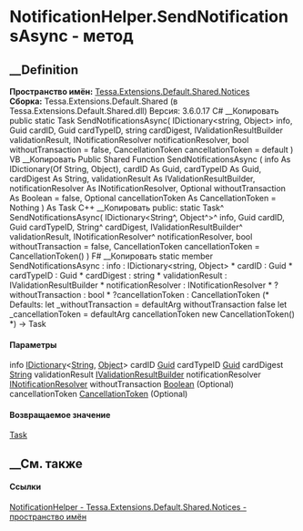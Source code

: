 # NotificationHelper.SendNotificationsAsync - метод
##  __Definition
 **Пространство имён:**
[Tessa.Extensions.Default.Shared.Notices](N_Tessa_Extensions_Default_Shared_Notices.htm)  
 **Сборка:** Tessa.Extensions.Default.Shared (в
Tessa.Extensions.Default.Shared.dll) Версия: 3.6.0.17
C# __Копировать
     public static Task SendNotificationsAsync(
    	IDictionary<string, Object> info,
    	Guid cardID,
    	Guid cardTypeID,
    	string cardDigest,
    	IValidationResultBuilder validationResult,
    	INotificationResolver notificationResolver,
    	bool withoutTransaction = false,
    	CancellationToken cancellationToken = default
    )
VB __Копировать
     Public Shared Function SendNotificationsAsync ( 
    	info As IDictionary(Of String, Object),
    	cardID As Guid,
    	cardTypeID As Guid,
    	cardDigest As String,
    	validationResult As IValidationResultBuilder,
    	notificationResolver As INotificationResolver,
    	Optional withoutTransaction As Boolean = false,
    	Optional cancellationToken As CancellationToken = Nothing
    ) As Task
C++ __Копировать
     public:
    static Task^ SendNotificationsAsync(
    	IDictionary<String^, Object^>^ info, 
    	Guid cardID, 
    	Guid cardTypeID, 
    	String^ cardDigest, 
    	IValidationResultBuilder^ validationResult, 
    	INotificationResolver^ notificationResolver, 
    	bool withoutTransaction = false, 
    	CancellationToken cancellationToken = CancellationToken()
    )
F# __Копировать
     static member SendNotificationsAsync : 
            info : IDictionary<string, Object> * 
            cardID : Guid * 
            cardTypeID : Guid * 
            cardDigest : string * 
            validationResult : IValidationResultBuilder * 
            notificationResolver : INotificationResolver * 
            ?withoutTransaction : bool * 
            ?cancellationToken : CancellationToken 
    (* Defaults:
            let _withoutTransaction = defaultArg withoutTransaction false
            let _cancellationToken = defaultArg cancellationToken new CancellationToken()
    *)
    -> Task 
#### Параметры
info
[IDictionary](https://learn.microsoft.com/dotnet/api/system.collections.generic.idictionary-2)<[String](https://learn.microsoft.com/dotnet/api/system.string),
[Object](https://learn.microsoft.com/dotnet/api/system.object)>
cardID [Guid](https://learn.microsoft.com/dotnet/api/system.guid)
cardTypeID [Guid](https://learn.microsoft.com/dotnet/api/system.guid)
cardDigest [String](https://learn.microsoft.com/dotnet/api/system.string)
validationResult
[IValidationResultBuilder](T_Tessa_Platform_Validation_IValidationResultBuilder.htm)
notificationResolver
[INotificationResolver](T_Tessa_Extensions_Default_Shared_Notices_INotificationResolver.htm)
withoutTransaction
[Boolean](https://learn.microsoft.com/dotnet/api/system.boolean) (Optional)
cancellationToken
[CancellationToken](https://learn.microsoft.com/dotnet/api/system.threading.cancellationtoken)
(Optional)
#### Возвращаемое значение
[Task](https://learn.microsoft.com/dotnet/api/system.threading.tasks.task)
##  __См. также
#### Ссылки
[NotificationHelper -
](T_Tessa_Extensions_Default_Shared_Notices_NotificationHelper.htm)
[Tessa.Extensions.Default.Shared.Notices - пространство
имён](N_Tessa_Extensions_Default_Shared_Notices.htm)
